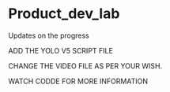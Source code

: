 # Product_dev_lab
Updates on the progress

ADD THE YOLO V5 SCRIPT FILE

CHANGE THE VIDEO FILE AS PER YOUR WISH.

WATCH CODDE FOR MORE INFORMATION
